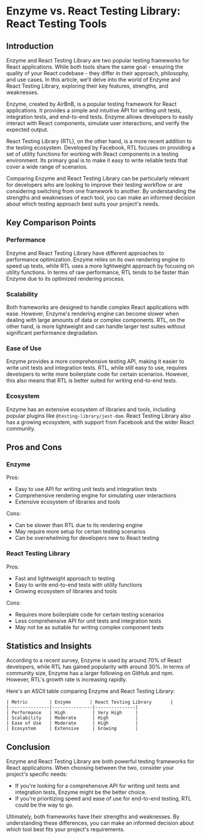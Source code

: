 # Enzyme vs. React Testing Library: React Testing Tools
## Introduction

Enzyme and React Testing Library are two popular testing frameworks for React applications. While both tools share the same goal - ensuring the quality of your React codebase - they differ in their approach, philosophy, and use cases. In this article, we'll delve into the world of Enzyme and React Testing Library, exploring their key features, strengths, and weaknesses.

Enzyme, created by AirBnB, is a popular testing framework for React applications. It provides a simple and intuitive API for writing unit tests, integration tests, and end-to-end tests. Enzyme allows developers to easily interact with React components, simulate user interactions, and verify the expected output.

React Testing Library (RTL), on the other hand, is a more recent addition to the testing ecosystem. Developed by Facebook, RTL focuses on providing a set of utility functions for working with React components in a testing environment. Its primary goal is to make it easy to write reliable tests that cover a wide range of scenarios.

Comparing Enzyme and React Testing Library can be particularly relevant for developers who are looking to improve their testing workflow or are considering switching from one framework to another. By understanding the strengths and weaknesses of each tool, you can make an informed decision about which testing approach best suits your project's needs.

## Key Comparison Points

### Performance

Enzyme and React Testing Library have different approaches to performance optimization. Enzyme relies on its own rendering engine to speed up tests, while RTL uses a more lightweight approach by focusing on utility functions. In terms of raw performance, RTL tends to be faster than Enzyme due to its optimized rendering process.

### Scalability

Both frameworks are designed to handle complex React applications with ease. However, Enzyme's rendering engine can become slower when dealing with large amounts of data or complex components. RTL, on the other hand, is more lightweight and can handle larger test suites without significant performance degradation.

### Ease of Use

Enzyme provides a more comprehensive testing API, making it easier to write unit tests and integration tests. RTL, while still easy to use, requires developers to write more boilerplate code for certain scenarios. However, this also means that RTL is better suited for writing end-to-end tests.

### Ecosystem

Enzyme has an extensive ecosystem of libraries and tools, including popular plugins like `@testing-library/jest-dom`. React Testing Library also has a growing ecosystem, with support from Facebook and the wider React community.

## Pros and Cons

### Enzyme

Pros:

* Easy to use API for writing unit tests and integration tests
* Comprehensive rendering engine for simulating user interactions
* Extensive ecosystem of libraries and tools

Cons:

* Can be slower than RTL due to its rendering engine
* May require more setup for certain testing scenarios
* Can be overwhelming for developers new to React testing

### React Testing Library

Pros:

* Fast and lightweight approach to testing
* Easy to write end-to-end tests with utility functions
* Growing ecosystem of libraries and tools

Cons:

* Requires more boilerplate code for certain testing scenarios
* Less comprehensive API for unit tests and integration tests
* May not be as suitable for writing complex component tests

## Statistics and Insights

According to a recent survey, Enzyme is used by around 70% of React developers, while RTL has gained popularity with around 30%. In terms of community size, Enzyme has a larger following on GitHub and npm. However, RTL's growth rate is increasing rapidly.

Here's an ASCII table comparing Enzyme and React Testing Library:
```
| Metric        | Enzyme       | React Testing Library       |
|---------------|---------------|---------------|
| Performance   | High          | Very High     |
| Scalability   | Moderate      | High          |
| Ease of Use   | Moderate      | High          |
| Ecosystem     | Extensive     | Growing       |
```

## Conclusion

Enzyme and React Testing Library are both powerful testing frameworks for React applications. When choosing between the two, consider your project's specific needs:

* If you're looking for a comprehensive API for writing unit tests and integration tests, Enzyme might be the better choice.
* If you're prioritizing speed and ease of use for end-to-end testing, RTL could be the way to go.

Ultimately, both frameworks have their strengths and weaknesses. By understanding these differences, you can make an informed decision about which tool best fits your project's requirements.